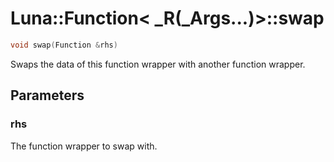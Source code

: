 # Luna::Function< _R(_Args...)>::swap

```c++
void swap(Function &rhs)
```

Swaps the data of this function wrapper with another function wrapper. 



## Parameters
### rhs
The function wrapper to swap with. 

